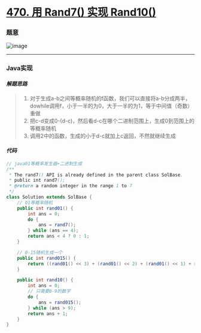 # [470. 用 Rand7() 实现 Rand10()](https://leetcode.cn/problems/implement-rand10-using-rand7/)

### 题意

![image](https://user-images.githubusercontent.com/75558694/175554007-e6657bbe-6719-4abe-84a9-5fa33186ac6a.png)

---

### Java实现

#### *解题思路*

> 1. 对于生成a-b之间等概率随机的f函数，我们可以直接将a-b分成两半，dowhile调用f，小于一半的为0，大于一半的为1，等于中间值（奇数）重做
> 2. 把c-d变成0-(d-c)，然后看d-c在哪个二进制范围上，生成0到范围上的等概率随机
> 3. 调用2中的函数，生成的小于d-c就加上c返回，不然就继续生成

#### *代码*

```java
// java01等概率发生器+二进制生成
/**
 * The rand7() API is already defined in the parent class SolBase.
 * public int rand7();
 * @return a random integer in the range 1 to 7
 */
class Solution extends SolBase {
    // 01等概率随机
    public int rand01() {
        int ans = 0;
        do {
            ans = rand7();
        } while (ans == 4);
        return ans < 4 ? 0 : 1;
    }

    // 0-15随机生成一个
    public int rand015() {
        return ((rand01() << 3) + (rand01() << 2) + (rand01() << 1) + rand01());
    }

    public int rand10() {
        int ans = 0;
        // 只需要0-9的数字
        do {
            ans = rand015();
        } while (ans > 9);
        return ans + 1;
    }
}
```
